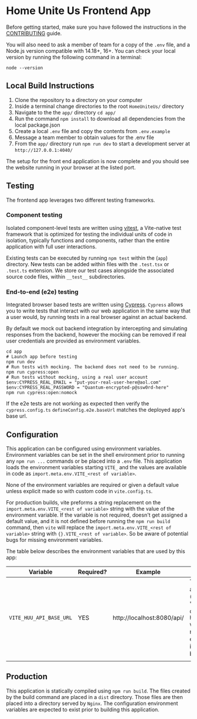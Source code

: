# Home Unite Us Frontend App

Before getting started, make sure you have followed the instructions in the [CONTRIBUTING](../CONTRIBUTING.md) guide.

You will also need to ask a member of team for a copy of the `.env` file, and a Node.js version compatible with 14.18+, 16+. You can check your local version by running the following command in a terminal:

```terminal
node --version
```

## Local Build Instructions

1. Clone the repository to a directory on your computer
2. Inside a terminal change directories to the root ``HomeUniteUs/`` directory
3. Navigate to the the ``app/`` directory ``cd app/``
4. Run the command ```npm install``` to download all dependencies from the local package.json
5. Create a local ``.env`` file and copy the contents from ``.env.example``
6. Message a team member to obtain values for the .env file
7. From the ``app/`` directory run ``npm run dev`` to start a development server at ``http://127.0.0.1:4040/``

The setup for the front end application is now complete and you should see the website running in your browser at the listed port.

## Testing

The frontend app leverages two different testing frameworks.

### Component testing

Isolated component-level tests are written using [vitest](https://vitest.dev/guide/why.html), a Vite-native test framework that is optimized for testing the individual units of code in isolation, typically functions and components, rather than the entire application with full user interactions.

Existing tests can be executed by running `npm test` within the (`app`) directory. New tests can be added within files with the `.test.tsx` or `.test.ts` extension. We store our test cases alongside the associated source code files, within `__test__` subdirectories.

### End-to-end (e2e) testing

Integrated browser based tests are written using [Cypress](https://docs.cypress.io/guides/overview/why-cypress). `Cypress` allows you to write tests that interact with our web application in the same way that a user would, by running tests in a real browser against an actual backend.

By default we mock out backend integration by intercepting and simulating responses from the backend, however the mocking can be removed if real user credentials are provided as environment variables.

```pwsh
cd app
# Launch app before testing
npm run dev
# Run tests with mocking. The backend does not need to be running.
npm run cypress:open
# Run tests without mocking, using a real user account
$env:CYPRESS_REAL_EMAIL = "put-your-real-user-here@aol.com"
$env:CYPRESS_REAL_PASSWORD = "Quantum-encrypted-p@ssw0rd-here"
npm run cypress:open:nomock
```

If the e2e tests are not working as expected then verify the `cypress.config.ts` `defineConfig.e2e.baseUrl` matches the deployed app's base url.

## Configuration

This application can be configured using environment variables. Environment variables can be set in the shell environment prior to running any `npm run ...` commands or be placed into a `.env` file. This application loads the environment variables starting `VITE_` and the values are available in code as `import.meta.env.VITE_<rest of variable>`.

None of the environment variables are required or given a default value unless explicit made so with custom code in `vite.config.ts`.

For production builds, vite preforms a string replacement on the `import.meta.env.VITE_<rest of variable>` string with the value of the environment variable. If the variable is not required, doesn't get assigned a default value, and it is not defined before running the `npm run build` command, then `vite` will replace the `import.meta.env.VITE_<rest of variable>` string with `{}.VITE_<rest of variable>`. So be aware of potential bugs for missing environment variables.

The table below describes the environment variables that are used by this app:

| Variable | Required? | Example | Description |
|----------|-----------|---------|-------------|
| `VITE_HUU_API_BASE_URL` | YES | http://localhost:8080/api/ | The HUU API's base URL. In a development environment (mode is 'development' or 'test'): if this variable is not defined, then `http://localhost:4040/api/` will be used by default. In non-development environment: if this variable is not defined, then the build will throw an error. |
|          |           |         |             |

## Production

This application is statically compiled using `npm run build`. The files created by the build command are placed in a `dist` directory. Those files are then placed into a directory served by `Nginx`. The configuration environment variables are expected to exist prior to building this application.
